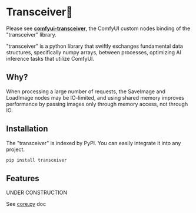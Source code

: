 # Transceiver📡

Please see [**comfyui-transceiver**](https://github.com/nat-chan/comfyui-transceiver),  the ComfyUI custom nodes binding of the "transceiver" library.


"transceiver" is a python library that swiftly exchanges fundamental data structures, specifically numpy arrays, between processes, optimizing AI inference tasks that utilize ComfyUI.

## Why?

When processing a large number of requests, the SaveImage and LoadImage nodes may be IO-limited, and using shared memory improves performance by passing images only through memory access, not through IO.

## Installation

The "transceiver" is indexed by PyPI. You can easily integrate it into any project.

```bash
pip install transceiver
```

## Features


UNDER CONSTRUCTION

See [core.py](/src/transceiver/core.py) doc